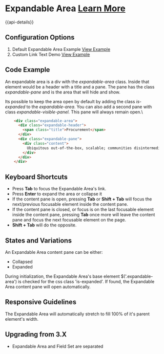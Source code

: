 
# Expandable Area [Learn More](#)

{{api-details}}

## Configuration Options

1. Default Expandable Area Example [View Example]( /components/expandablearea/example-index)
2. Custom Link Text Demo [View Example]( /components/expandablearea/example-custom-text)

## Code Example

An expandable area is a div with the *expandable-area* class. Inside that element would be a header with a title and a pane. The pane has the class *expandable-pane* and is the area that will hide and show.

Its possible to keep the area open by default by adding the class *is-expanded* to the *expandable-area*. You can also add a second pane with class *expandable-visible-panel.* This pane will always remain open.\

```html
    <div class="expandable-area">
      <div class="expandable-header">
        <span class="title">Procurement</span>
      </div>
      <div class="expandable-pane">
        <div class="content">
          Ubiquitous out-of-the-box, scalable; communities disintermediate beta-test, enable utilize markets dynamic infomediaries virtual data-driven synergistic aggregate infrastructures, "cross-platform, feeds bleeding-edge tagclouds." Platforms extend interactive B2C benchmark proactive, embrace e-markets, transition generate peer-to-peer.
        </div>
      </div>
    </div>

```

## Keyboard Shortcuts

-   Press **Tab** to focus the Expandable Area's link.
-   Press **Enter** to expand the area or collapse it
-   If the content pane is open, pressing **Tab** or **Shift + Tab** will focus the next/previous focusable element inside the content pane.
-   If the content pane is closed, or focus is on the last focusable element inside the content pane, pressing **Tab** once more will leave the content pane and focus the next focusable element on the page.
-   **Shift + Tab** will do the opposite.

## States and Variations

An Expandable Area content pane can be either:

-   Collapsed
-   Expanded

During initialization, the Expandable Area's base element \$('.expandable-area') is checked for the css class 'is-expanded'. If found, the Expandable Area content pane will open automatically.

## Responsive Guidelines

The Expandable Area will automatically stretch to fill 100% of it's parent element's width.

## Upgrading from 3.X

-   Expandable Area and Field Set are separated
